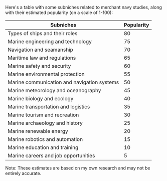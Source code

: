 Here's a table with some subniches related to merchant navy studies, along with their estimated popularity (on a scale of 1-100):

| Subniches | Popularity |
| --- | --- |
| Types of ships and their roles | 80 |
| Marine engineering and technology | 75 |
| Navigation and seamanship | 70 |
| Maritime law and regulations | 65 |
| Marine safety and security | 60 |
| Marine environmental protection | 55 |
| Marine communication and navigation systems | 50 |
| Marine meteorology and oceanography | 45 |
| Marine biology and ecology | 40 |
| Marine transportation and logistics | 35 |
| Marine tourism and recreation | 30 |
| Marine archaeology and history | 25 |
| Marine renewable energy | 20 |
| Marine robotics and automation | 15 |
| Marine education and training | 10 |
| Marine careers and job opportunities | 5 |

Note: These estimates are based on my own research and may not be entirely accurate.